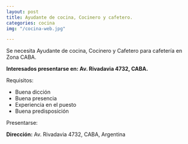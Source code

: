 ```yaml
---
layout: post
title: Ayudante de cocina, Cocinero y cafetero.
categories: cocina
img: "/cocina-web.jpg"

---
```

Se necesita Ayudante de cocina, Cocinero y Cafetero para cafetería en Zona CABA.

**Interesados presentarse en: Av. Rivadavia 4732, CABA.**

Requisitos:

* Buena dicción
* Buena presencia
* Experiencia en el puesto
* Buena predisposición

Presentarse:

**Dirección:** Av. Rivadavia 4732, CABA, Argentina